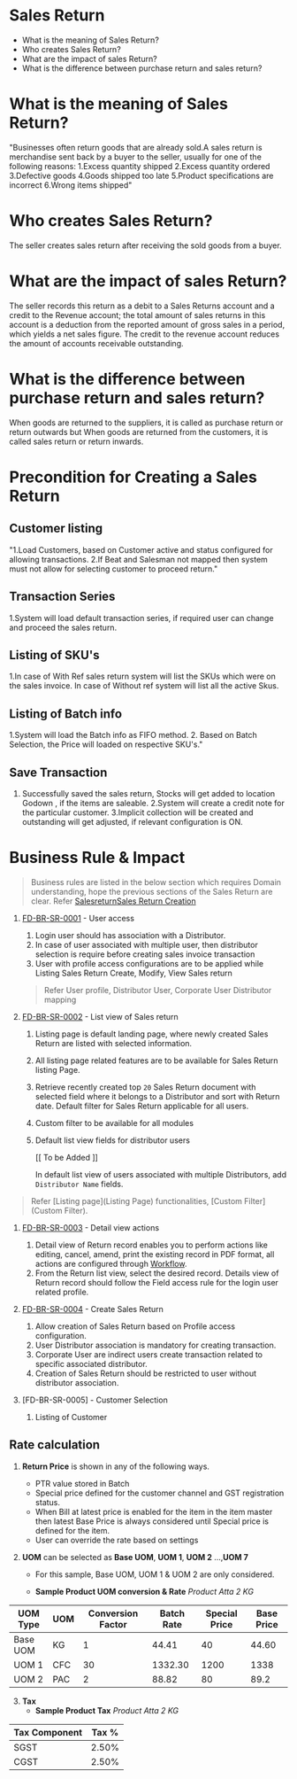 # Sales Return

* What is the meaning of Sales Return?	
* Who creates Sales Return?	
* What are the impact of sales Return?	
* What is the difference between purchase return and sales return?

# What is the meaning of Sales Return?	

"Businesses often return goods that are already sold.A sales return is merchandise sent back by a buyer to the seller, usually for one of the following reasons:
1.Excess quantity shipped
2.Excess quantity ordered
3.Defective goods
4.Goods shipped too late
5.Product specifications are incorrect
6.Wrong items shipped"

# Who creates Sales Return?	
The seller creates sales return after receiving the sold goods from a buyer.

# What are the impact of sales Return?	
The seller records this return as a debit to a Sales Returns account and a credit to the Revenue account;
 the total amount of sales returns in this account is a deduction from the reported amount of gross sales in a period, which yields a net sales figure. 
The credit to the revenue account reduces the amount of accounts receivable outstanding.

# What is the difference between purchase return and sales return?	
When goods are returned to the suppliers, it is called as purchase return or return outwards but When goods are returned from the customers, 
it is called sales return or return inwards.


# Precondition for Creating a Sales Return 

## Customer listing	
"1.Load Customers, based on Customer active and status configured for allowing transactions.
2.If Beat and Salesman not mapped then system must not allow for selecting customer to proceed return."

## Transaction Series
1.System will load default transaction series, if required user can change and proceed the sales return.

## Listing of SKU's
1.In case of With Ref sales return system will list the SKUs which were on the sales invoice. In case of Without ref system will list all the active Skus.

## Listing of Batch info	
1.System will load the Batch info as FIFO method.
2. Based on Batch Selection, the Price  will loaded on respective SKU's."

## Save Transaction	
1. Successfully saved the sales return, Stocks will get added to location Godown , if the items are saleable. 
2.System will create a credit note for the particular customer.
3.Implicit collection will be created and outstanding will get adjusted, if relevant configuration is ON.

# Business Rule & Impact 

> Business rules are listed in the below section which requires Domain understanding, hope the previous sections of the Sales Return are clear. Refer [Salesreturn](Salereturn)[Sales Return Creation](#creation-of-sales-return)   

1. [FD-BR-SR-0001](#FD-BR-SR-0001) - User access 
    1. Login user should has association with a Distributor. 
    1. In case of user associated with multiple user, then distributor selection is require before creating sales invoice transaction 
    1. User with profile access configurations are to be applied while Listing Sales Return Create, Modify, View Sales return

    > Refer User profile, Distributor User, Corporate User Distributor mapping 

1. [FD-BR-SR-0002](#FD-BR-SR-0002) - List view of Sales return
    1. Listing page is default landing page, where newly created Sales Return are listed with selected information.
    1. All listing page related features are to be available for Sales Return listing Page. 
    1. Retrieve recently created top `20` Sales Return document with selected field where it belongs to a Distributor and sort with Return date. Default filter for Sales Return applicable for all users. 
    1. Custom filter to be available for all modules
    1. Default list view fields for distributor users  
 
       [[ To be Added ]] 

       In default list view of users associated with multiple Distributors, 
       add `Distributor Name` fields. 

  > Refer [Listing page](Listing Page) functionalities, [Custom Filter](Custom Filter).

1. [FD-BR-SR-0003](FD-BR-SR-0003) - Detail view actions
    1. Detail view of Return record enables you to perform actions like editing, cancel, amend, print the existing record in PDF format, all actions are configured through [Workflow](Workflow). 
    1. From the Return list view, select the desired record. Details view of Return record should follow the Field access rule for the login user related profile. 

1. [FD-BR-SR-0004](FD-BR-SR-0004) - Create Sales Return 
    1. Allow creation of Sales Return based on Profile access configuration. 
    1. User Distributor association is mandatory for creating transaction. 
    1. Corporate User are indirect users create transaction related to specific associated distributor. 
    1. Creation of Sales Return should be restricted to user without distributor association. 

1. [FD-BR-SR-0005] -  Customer Selection 
    1. Listing of Customer

## Rate calculation 
1. **Return Price** is shown in any of the following ways.
    - PTR value stored in Batch
    - Special price defined for the customer channel and GST registration status. 
    - When Bill at latest price is enabled for the item in the item master then latest Base Price is always considered until Special price is  defined for the item. 
    - User can override the rate based on settings

2. **UOM** can be selected as **Base UOM**, **UOM 1**, **UOM 2** ...,**UOM 7**
    - For this sample, Base UOM, UOM 1 & UOM 2 are only considered. 

    - **Sample Product UOM conversion & Rate** _Product Atta 2 KG_
 
| UOM Type | UOM | Conversion Factor | Batch Rate | Special Price | Base Price |
| ------ | ------ | ------ | ------ | ------ | ------ | 
| Base UOM | KG | 1 | 44.41 | 40 | 44.60 |
| UOM 1 | CFC | 30 | 1332.30 | 1200 | 1338 |
| UOM 2 | PAC | 2 | 88.82 | 80 | 89.2 |

3. **Tax**
    - **Sample Product Tax** _Product Atta 2 KG_

| Tax Component  | Tax %  |
|----------------|--------|
| SGST           | 2.50%  |
| CGST           | 2.50%  |

